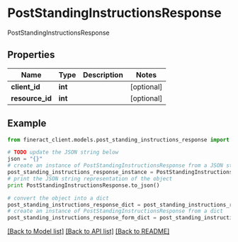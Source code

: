 # PostStandingInstructionsResponse

PostStandingInstructionsResponse

## Properties

Name | Type | Description | Notes
------------ | ------------- | ------------- | -------------
**client_id** | **int** |  | [optional] 
**resource_id** | **int** |  | [optional] 

## Example

```python
from fineract_client.models.post_standing_instructions_response import PostStandingInstructionsResponse

# TODO update the JSON string below
json = "{}"
# create an instance of PostStandingInstructionsResponse from a JSON string
post_standing_instructions_response_instance = PostStandingInstructionsResponse.from_json(json)
# print the JSON string representation of the object
print PostStandingInstructionsResponse.to_json()

# convert the object into a dict
post_standing_instructions_response_dict = post_standing_instructions_response_instance.to_dict()
# create an instance of PostStandingInstructionsResponse from a dict
post_standing_instructions_response_form_dict = post_standing_instructions_response.from_dict(post_standing_instructions_response_dict)
```
[[Back to Model list]](../README.md#documentation-for-models) [[Back to API list]](../README.md#documentation-for-api-endpoints) [[Back to README]](../README.md)


